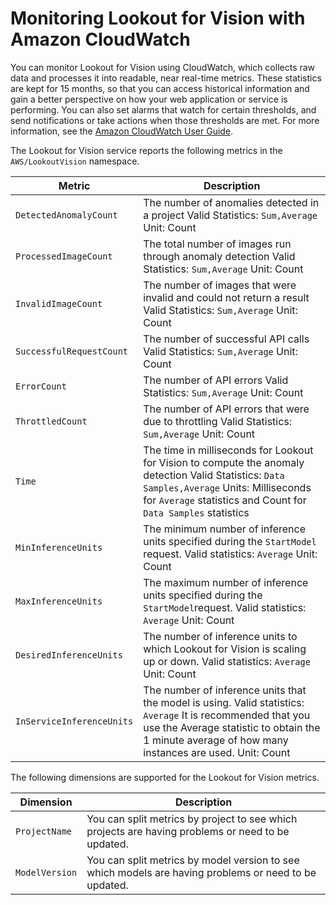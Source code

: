 # Monitoring Lookout for Vision with Amazon CloudWatch<a name="monitoring-cloudwatch"></a>

You can monitor Lookout for Vision using CloudWatch, which collects raw data and processes it into readable, near real\-time metrics\. These statistics are kept for 15 months, so that you can access historical information and gain a better perspective on how your web application or service is performing\. You can also set alarms that watch for certain thresholds, and send notifications or take actions when those thresholds are met\. For more information, see the [Amazon CloudWatch User Guide](https://docs.aws.amazon.com/AmazonCloudWatch/latest/monitoring/)\.

The Lookout for Vision service reports the following metrics in the `AWS/LookoutVision` namespace\.


| Metric | Description | 
| --- | --- | 
|  `DetectedAnomalyCount` |  The number of anomalies detected in a project Valid Statistics: `Sum,Average` Unit: Count  | 
|  `ProcessedImageCount` |  The total number of images run through anomaly detection Valid Statistics: `Sum,Average` Unit: Count  | 
|  `InvalidImageCount` |  The number of images that were invalid and could not return a result Valid Statistics: `Sum,Average` Unit: Count  | 
|  `SuccessfulRequestCount` |  The number of successful API calls Valid Statistics: `Sum,Average` Unit: Count  | 
|  `ErrorCount` |  The number of API errors Valid Statistics: `Sum,Average` Unit: Count  | 
|  `ThrottledCount` |  The number of API errors that were due to throttling Valid Statistics: `Sum,Average` Unit: Count  | 
|  `Time` |  The time in milliseconds for Lookout for Vision to compute the anomaly detection Valid Statistics: `Data Samples,Average` Units: Milliseconds for `Average` statistics and Count for `Data Samples` statistics  | 
| `MinInferenceUnits` | The minimum number of inference units specified during the `StartModel` request\. Valid statistics: `Average` Unit: Count  | 
| `MaxInferenceUnits` | The maximum number of inference units specified during the `StartModel`request\. Valid statistics: `Average` Unit: Count  | 
|  `DesiredInferenceUnits`  |  The number of inference units to which Lookout for Vision is scaling up or down\.  Valid statistics: `Average` Unit: Count  | 
|  `InServiceInferenceUnits`  |  The number of inference units that the model is using\. Valid statistics: `Average` It is recommended that you use the Average statistic to obtain the 1 minute average of how many instances are used\. Unit: Count  | 

The following dimensions are supported for the Lookout for Vision metrics\.


| Dimension | Description | 
| --- | --- | 
|  `ProjectName`  |  You can split metrics by project to see which projects are having problems or need to be updated\.  | 
|  `ModelVersion`  |  You can split metrics by model version to see which models are having problems or need to be updated\.  | 